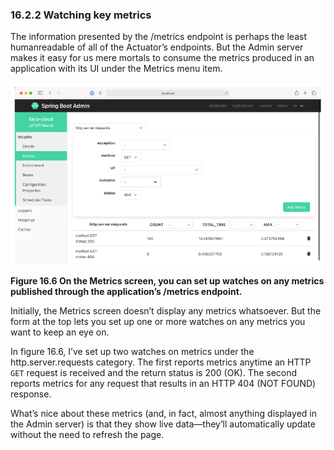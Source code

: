 ### 16.2.2 Watching key metrics

The information presented by the /metrics endpoint is perhaps the least humanreadable of all of the Actuator’s endpoints. But the Admin server makes it easy for us mere mortals to consume the metrics produced in an application with its UI under the Metrics menu item.

![](../../assets/16.6.png)

**Figure 16.6 On the Metrics screen, you can set up watches on any metrics published through the application’s /metrics endpoint.** <br/>

Initially, the Metrics screen doesn’t display any metrics whatsoever. But the form at the top lets you set up one or more watches on any metrics you want to keep an eye on.

In figure 16.6, I’ve set up two watches on metrics under the http.server.requests category. The first reports metrics anytime an HTTP `GET` request is received and the return status is 200 (OK). The second reports metrics for any request that results in an HTTP 404 (NOT FOUND) response.

What’s nice about these metrics (and, in fact, almost anything displayed in the Admin server) is that they show live data—they’ll automatically update without the need to refresh the page.
